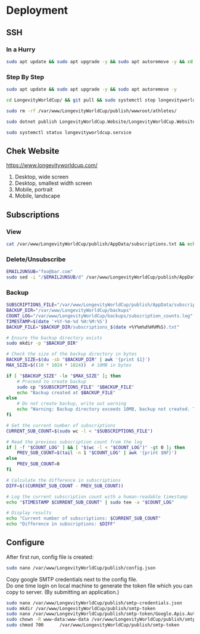 # Deployment

## SSH

### In a Hurry
```sh
sudo apt update && sudo apt upgrade -y && sudo apt autoremove -y && cd LongevityWorldCup/ && git pull && sudo systemctl stop longevityworldcup.service && sudo rm -rf /var/www/LongevityWorldCup/publish/wwwroot/athletes/ && sudo dotnet publish LongevityWorldCup.Website/LongevityWorldCup.Website.csproj --configuration Release --output /var/www/LongevityWorldCup/publish && sudo systemctl start longevityworldcup.service && cd ..
```

### Step By Step
```sh
sudo apt update && sudo apt upgrade -y && sudo apt autoremove -y

cd LongevityWorldCup/ && git pull && sudo systemctl stop longevityworldcup.service

sudo rm -rf /var/www/LongevityWorldCup/publish/wwwroot/athletes/

sudo dotnet publish LongevityWorldCup.Website/LongevityWorldCup.Website.csproj --configuration Release --output /var/www/LongevityWorldCup/publish && sudo systemctl start longevityworldcup.service

sudo systemctl status longevityworldcup.service
```

## Chek Website
https://www.longevityworldcup.com/

1. Desktop, wide screen
2. Desktop, smallest width screen
3. Mobile, portrait
4. Mobile, landscape

## Subscriptions

### View
```sh
cat /var/www/LongevityWorldCup/publish/AppData/subscriptions.txt && echo "Total Subscriptions: $(wc -l < /var/www/LongevityWorldCup/publish/AppData/subscriptions.txt)"
```

### Delete/Unsubscribe

```sh
EMAIL2UNSUB="foo@bar.com"
sudo sed -i "/$EMAIL2UNSUB/d" /var/www/LongevityWorldCup/publish/AppData/subscriptions.txt
```

### Backup
```sh
SUBSCRIPTIONS_FILE="/var/www/LongevityWorldCup/publish/AppData/subscriptions.txt"
BACKUP_DIR="/var/www/LongevityWorldCup/backups"
COUNT_LOG="/var/www/LongevityWorldCup/backups/subscription_counts.log"
TIMESTAMP=$(date '+%Y-%m-%d %H:%M:%S')
BACKUP_FILE="$BACKUP_DIR/subscriptions_$(date +%Y%m%d%H%M%S).txt"

# Ensure the backup directory exists
sudo mkdir -p "$BACKUP_DIR"

# Check the size of the backup directory in bytes
BACKUP_SIZE=$(du -sb "$BACKUP_DIR" | awk '{print $1}')
MAX_SIZE=$((10 * 1024 * 1024))  # 10MB in bytes

if [ "$BACKUP_SIZE" -le "$MAX_SIZE" ]; then
    # Proceed to create backup
    sudo cp "$SUBSCRIPTIONS_FILE" "$BACKUP_FILE"
    echo "Backup created at $BACKUP_FILE"
else
    # Do not create backup, write out warning
    echo "Warning: Backup directory exceeds 10MB, backup not created. This might be an attack."
fi

# Get the current number of subscriptions
CURRENT_SUB_COUNT=$(sudo wc -l < "$SUBSCRIPTIONS_FILE")

# Read the previous subscription count from the log
if [ -f "$COUNT_LOG" ] && [ "$(wc -l < "$COUNT_LOG")" -gt 0 ]; then
    PREV_SUB_COUNT=$(tail -n 1 "$COUNT_LOG" | awk '{print $NF}')
else
    PREV_SUB_COUNT=0
fi

# Calculate the difference in subscriptions
DIFF=$((CURRENT_SUB_COUNT - PREV_SUB_COUNT))

# Log the current subscription count with a human-readable timestamp
echo "$TIMESTAMP $CURRENT_SUB_COUNT" | sudo tee -a "$COUNT_LOG"

# Display results
echo "Current number of subscriptions: $CURRENT_SUB_COUNT"
echo "Difference in subscriptions: $DIFF"
```

## Configure

After first run, config file is created: 
```sh
sudo nano /var/www/LongevityWorldCup/publish/config.json
```

Copy google SMTP credentials next to the config file.  
Do one time login on local machine to generate the token file which you can copy to server. (By submitting an application.)

```sh
sudo nano /var/www/LongevityWorldCup/publish/smtp-credentials.json
sudo mkdir /var/www/LongevityWorldCup/publish/smtp-token
sudo nano /var/www/LongevityWorldCup/publish/smtp-token/Google.Apis.Auth.OAuth2.Responses.TokenResponse-user
sudo chown -R www-data:www-data /var/www/LongevityWorldCup/publish/smtp-token
sudo chmod 700      /var/www/LongevityWorldCup/publish/smtp-token
```
